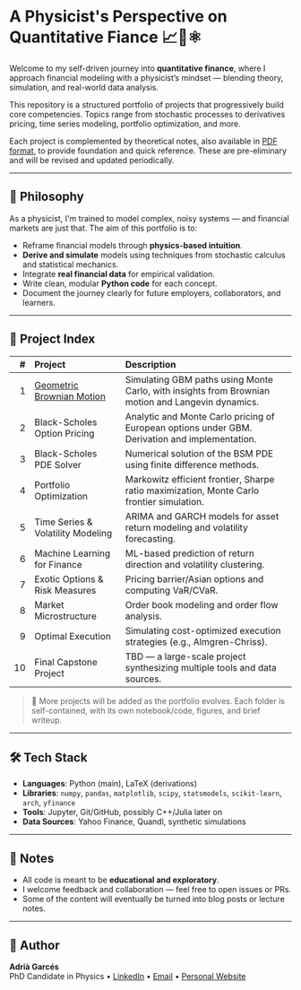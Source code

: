 # A Physicist's Perspective on Quantitative Fiance 📈🧠⚛️

Welcome to my self-driven journey into **quantitative finance**, where I approach financial modeling with a physicist’s mindset — blending theory, simulation, and real-world data analysis.

This repository is a structured portfolio of projects that progressively build core competencies. Topics range from stochastic processes to derivatives pricing, time series modeling, portfolio optimization, and more.

Each project is complemented by theoretical notes, also available in [PDF format](./notes.pdf), to provide foundation and quick reference. These are pre-eliminary and will be revised and updated periodically.

---

## 🌌 Philosophy

As a physicist, I'm trained to model complex, noisy systems — and financial markets are just that. The aim of this portfolio is to:

- Reframe financial models through **physics-based intuition**.
- **Derive and simulate** models using techniques from stochastic calculus and statistical mechanics.
- Integrate **real financial data** for empirical validation.
- Write clean, modular **Python code** for each concept.
- Document the journey clearly for future employers, collaborators, and learners.

---

## 📁 Project Index

| # | Project | Description |
|--:|:--------|:------------|
| 1 | [Geometric Brownian Motion](./1_Geometrical_Brownian_Motion) | Simulating GBM paths using Monte Carlo, with insights from Brownian motion and Langevin dynamics. |
| 2 | Black-Scholes Option Pricing | Analytic and Monte Carlo pricing of European options under GBM. Derivation and implementation. |
| 3 | Black-Scholes PDE Solver | Numerical solution of the BSM PDE using finite difference methods. |
| 4 | Portfolio Optimization | Markowitz efficient frontier, Sharpe ratio maximization, Monte Carlo frontier simulation. |
| 5 | Time Series & Volatility Modeling | ARIMA and GARCH models for asset return modeling and volatility forecasting. |
| 6 | Machine Learning for Finance | ML-based prediction of return direction and volatility clustering. |
| 7 | Exotic Options & Risk Measures | Pricing barrier/Asian options and computing VaR/CVaR. |
| 8 | Market Microstructure | Order book modeling and order flow analysis. |
| 9 | Optimal Execution | Simulating cost-optimized execution strategies (e.g., Almgren-Chriss). |
| 10 | Final Capstone Project | TBD — a large-scale project synthesizing multiple tools and data sources. |

> 🚧 More projects will be added as the portfolio evolves. Each folder is self-contained, with its own notebook/code, figures, and brief writeup.

---

## 🛠️ Tech Stack

- **Languages**: Python (main), LaTeX (derivations)
- **Libraries**: `numpy`, `pandas`, `matplotlib`, `scipy`, `statsmodels`, `scikit-learn`, `arch`, `yfinance`
- **Tools**: Jupyter, Git/GitHub, possibly C++/Julia later on
- **Data Sources**: Yahoo Finance, Quandl, synthetic simulations

---

## 📌 Notes

- All code is meant to be **educational and exploratory**.
- I welcome feedback and collaboration — feel free to open issues or PRs.
- Some of the content will eventually be turned into blog posts or lecture notes.

---

## 🔗 Author

**Adrià Garcés**  
PhD Candidate in Physics 
• [LinkedIn](https://www.linkedin.com/in/adri%C3%A0-garc%C3%A9s-ortiz-349544153/) 
• [Email](adria.garces@gmail.com) 
• [Personal Website](https://ad1grzs.github.io/adriagarces.github.io/)




